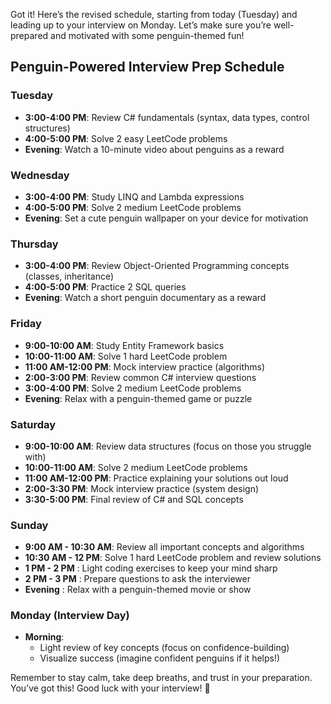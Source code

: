 Got it! Here’s the revised schedule, starting from today (Tuesday) and leading up to your interview on Monday. Let’s make sure you’re well-prepared and motivated with some penguin-themed fun!

## Penguin-Powered Interview Prep Schedule

### Tuesday
- **3:00-4:00 PM**: Review C# fundamentals (syntax, data types, control structures)
- **4:00-5:00 PM**: Solve 2 easy LeetCode problems
- **Evening**: Watch a 10-minute video about penguins as a reward

### Wednesday
- **3:00-4:00 PM**: Study LINQ and Lambda expressions
- **4:00-5:00 PM**: Solve 2 medium LeetCode problems
- **Evening**: Set a cute penguin wallpaper on your device for motivation

### Thursday
- **3:00-4:00 PM**: Review Object-Oriented Programming concepts (classes, inheritance)
- **4:00-5:00 PM**: Practice 2 SQL queries
- **Evening**: Watch a short penguin documentary as a reward

### Friday
- **9:00-10:00 AM**: Study Entity Framework basics
- **10:00-11:00 AM**: Solve 1 hard LeetCode problem
- **11:00 AM-12:00 PM**: Mock interview practice (algorithms)
- **2:00-3:00 PM**: Review common C# interview questions
- **3:00-4:00 PM**: Solve 2 medium LeetCode problems
- **Evening**: Relax with a penguin-themed game or puzzle

### Saturday
- **9:00-10:00 AM**: Review data structures (focus on those you struggle with)
- **10:00-11:00 AM**: Solve 2 medium LeetCode problems
- **11:00 AM-12:00 PM**: Practice explaining your solutions out loud
- **2:00-3:30 PM**: Mock interview practice (system design)
- **3:30-5:00 PM**: Final review of C# and SQL concepts
  
### Sunday
- **9:00 AM - 10:30 AM**: Review all important concepts and algorithms 
- **10:30 AM - 12 PM**: Solve 1 hard LeetCode problem and review solutions 
- **1 PM - 2 PM** : Light coding exercises to keep your mind sharp 
- **2 PM - 3 PM** : Prepare questions to ask the interviewer 
- **Evening** : Relax with a penguin-themed movie or show 

### Monday (Interview Day)
- **Morning**:
  - Light review of key concepts (focus on confidence-building)
  - Visualize success (imagine confident penguins if it helps!)
  
Remember to stay calm, take deep breaths, and trust in your preparation. You’ve got this! Good luck with your interview! 🐧